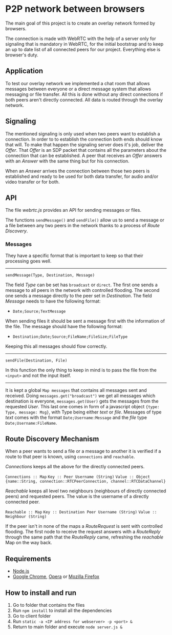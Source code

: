 # P2P network between browsers

The main goal of this project is to create an overlay network formed by browsers.

The connection is made with WebRTC with the help of a server only for signaling that is mandatory in WebRTC, for the initial bootstrap and to keep an up to date list of all connected peers for our project. Everything else is browser's duty.

## Application

To test our overlay network we implemented a chat room that allows messages between everyone or a direct message system that allows messaging or file transfer. All this is done without any direct connections if both peers aren't directly connected. All data is routed through the overlay network.

## Signaling

The mentioned signaling is only used when two peers want to establish a connection.
In order to to establish the connection both ends should know that will. To make that happen the signaling server does it's job, deliver the *Offer*.
That *Offer* is an SDP packet that contains all the parameters about the connection that can be established. A peer that receives an *Offer* answers with an *Answer* with the same thing but for his connection.

When an *Answer* arrives the connection between those two peers is established and ready to be used for both data transfer, for audio and/or video transfer or for both.

## API

The file *webrtc.js* provides an API for sending messages or files.

The functions `sendMessage()` and `sendFile()` allow us to send a message or a file between any two peers in the network thanks to a process of *Route Discovery*.

### Messages

They have a specific format that is important to keep so that their processing goes well.

----------
`sendMessage(Type, Destination, Message)`

The field *Type* can be set has `broadcast` or `direct`. The first one sends a message to all peers in the network with controlled flooding. The second one sends a message directly to the peer set in *Destination*.
The field *Message* needs to have the following format:
- `Date;Source;TextMessage`

When sending files it should be sent a message first with the information of the file. The message should have the following format:
- `Destination;Date;Source;FileName;FileSize;FileType`

Keeping this all messages should flow correctly.

--------

`sendFile(Destination, File)`

In this function the only thing to keep in mind is to pass the file from the `<input>` and not the input itself.

----------

It is kept a global `Map messages` that contains all messages sent and received. Doing `messages.get("broadcast")` we get all messages which destination is everyone, `messages.get(User)` gets the messages from the requested *User*. This last one comes in form of a javascript object `{type: Type, message: Msg}`, with Type being either *text* or *file*. Messages of type *text* comes with the format `Date;Username:Message` and the *file* type `Date;Username:FileName`.


## Route Discovery Mechanism

When a peer wants to send a file or a message to another it is verified if a route to that peer is known, using `connections` and `reachable`.

*Connections* keeps all the above for the directly connected peers.

`Connections :: Map`
`Key :: Peer Username (String)`
`Value :: Object {name::String, connection::RTCPeerConnection, channel::RTCDataChannel}`

*Reachable* keeps all level two neighbours (neighbours of directly connected peers) and requested peers. The value is the username of a directly connected peer.

`Reachable :: Map`
`Key :: Destination Peer Username (String)`
`Value :: Neighbour (String)`

If the peer isn't in none of the maps a *RouteRequest* is sent with controlled flooding. The first node to receive the request answers with a *RouteReply* through the same path that the *RouteReply* came, refreshing the *reachable* Map on the way back.

## Requirements

[fif]: https://www.mozilla.org/en-US/firefox/new/
[op]: https://www.opera.com/download
[ch]: https://www.google.com/chrome/index.html
[njs]: https://nodejs.org/en/download/

- [Node.js][njs]
- [Google Chrome][ch], [Opera][op] or [Mozilla Firefox][fif]


## How to install and run

1. Go to folder that contains the files
2. Run `npm install` to install all the dependencies
3. Go to client folder
4. Run `static -a <IP address for webserver> -p <port> &`
5. Return to main folder and execute `node server.js &`
